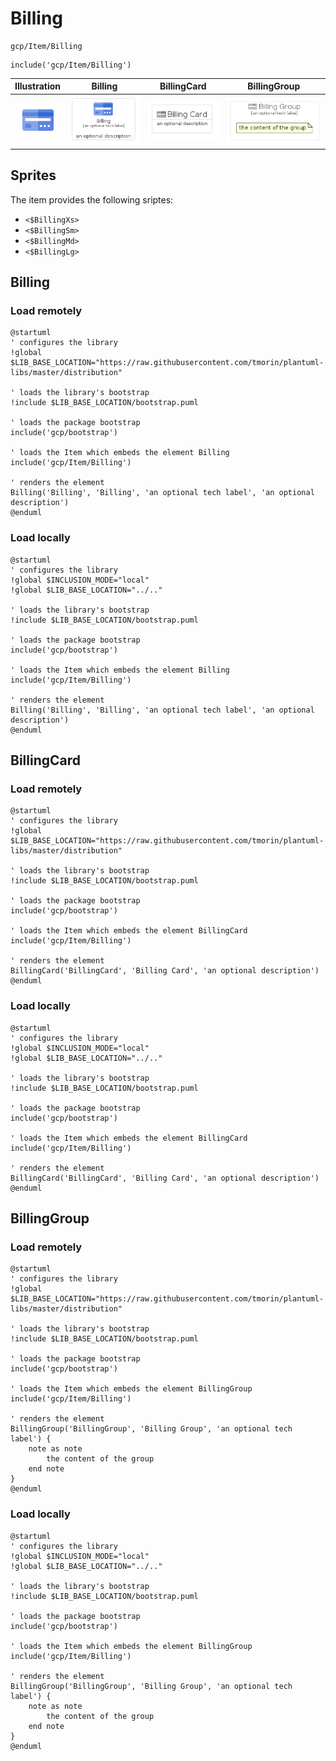 # Billing


```text
gcp/Item/Billing
```

```text
include('gcp/Item/Billing')
```



| Illustration | Billing | BillingCard | BillingGroup |
| :---: | :---: | :---: | :---: |
| ![illustration for Illustration](../../gcp/Item/Billing.png) | ![illustration for Billing](../../gcp/Item/Billing.Local.png) | ![illustration for BillingCard](../../gcp/Item/BillingCard.Local.png) | ![illustration for BillingGroup](../../gcp/Item/BillingGroup.Local.png) |



## Sprites
The item provides the following sriptes:

- `<$BillingXs>`
- `<$BillingSm>`
- `<$BillingMd>`
- `<$BillingLg>`





## Billing

### Load remotely
```plantuml
@startuml
' configures the library
!global $LIB_BASE_LOCATION="https://raw.githubusercontent.com/tmorin/plantuml-libs/master/distribution"

' loads the library's bootstrap
!include $LIB_BASE_LOCATION/bootstrap.puml

' loads the package bootstrap
include('gcp/bootstrap')

' loads the Item which embeds the element Billing
include('gcp/Item/Billing')

' renders the element
Billing('Billing', 'Billing', 'an optional tech label', 'an optional description')
@enduml
```

### Load locally
```plantuml
@startuml
' configures the library
!global $INCLUSION_MODE="local"
!global $LIB_BASE_LOCATION="../.."

' loads the library's bootstrap
!include $LIB_BASE_LOCATION/bootstrap.puml

' loads the package bootstrap
include('gcp/bootstrap')

' loads the Item which embeds the element Billing
include('gcp/Item/Billing')

' renders the element
Billing('Billing', 'Billing', 'an optional tech label', 'an optional description')
@enduml
```

## BillingCard

### Load remotely
```plantuml
@startuml
' configures the library
!global $LIB_BASE_LOCATION="https://raw.githubusercontent.com/tmorin/plantuml-libs/master/distribution"

' loads the library's bootstrap
!include $LIB_BASE_LOCATION/bootstrap.puml

' loads the package bootstrap
include('gcp/bootstrap')

' loads the Item which embeds the element BillingCard
include('gcp/Item/Billing')

' renders the element
BillingCard('BillingCard', 'Billing Card', 'an optional description')
@enduml
```

### Load locally
```plantuml
@startuml
' configures the library
!global $INCLUSION_MODE="local"
!global $LIB_BASE_LOCATION="../.."

' loads the library's bootstrap
!include $LIB_BASE_LOCATION/bootstrap.puml

' loads the package bootstrap
include('gcp/bootstrap')

' loads the Item which embeds the element BillingCard
include('gcp/Item/Billing')

' renders the element
BillingCard('BillingCard', 'Billing Card', 'an optional description')
@enduml
```

## BillingGroup

### Load remotely
```plantuml
@startuml
' configures the library
!global $LIB_BASE_LOCATION="https://raw.githubusercontent.com/tmorin/plantuml-libs/master/distribution"

' loads the library's bootstrap
!include $LIB_BASE_LOCATION/bootstrap.puml

' loads the package bootstrap
include('gcp/bootstrap')

' loads the Item which embeds the element BillingGroup
include('gcp/Item/Billing')

' renders the element
BillingGroup('BillingGroup', 'Billing Group', 'an optional tech label') {
    note as note
        the content of the group
    end note
}
@enduml
```

### Load locally
```plantuml
@startuml
' configures the library
!global $INCLUSION_MODE="local"
!global $LIB_BASE_LOCATION="../.."

' loads the library's bootstrap
!include $LIB_BASE_LOCATION/bootstrap.puml

' loads the package bootstrap
include('gcp/bootstrap')

' loads the Item which embeds the element BillingGroup
include('gcp/Item/Billing')

' renders the element
BillingGroup('BillingGroup', 'Billing Group', 'an optional tech label') {
    note as note
        the content of the group
    end note
}
@enduml
```

